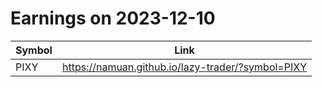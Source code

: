 # Earnings on 2023-12-10

| Symbol | Link |
| ---| --- |
| PIXY | https://namuan.github.io/lazy-trader/?symbol=PIXY |
